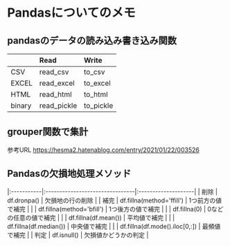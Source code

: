 # Pandasについてのメモ

## pandasのデータの読み込み書き込み関数

|            | Read        | Write        |
|:-----------|:------------|:-------------|
| CSV        | read_csv    | to_csv       |
| EXCEL      | read_excel  | to_excel     |
| HTML       | read_html   | to_html      |
| binary     | read_pickle | to_pickle    |


## grouper関数で集計
参考URL
https://hesma2.hatenablog.com/entry/2021/01/22/003526

## Pandasの欠損地処理メソッド

|:-----------|:--------------------------------|:--------------------|
| 削除        | df.dronpa()                    | 欠損地の行の削除      |
| 補完        | df.fillna(method='ffill')      | 1つ前方の値で補完     |
|            | df.fillna(method='bfill')       | 1つ後方の値で補完    |
|            | df.fillna(0)                    | 0などの任意の値で補完 |
|            | df.fillna(df.mean())            | 平均値で補完          |
|            | df.fillna(df.median())          | 中央値で補完          |
|            | df.fillna(df.mode().iloc[0,:])  | 最頻値で補完          |
| 判定        | df.isnull()                    | 欠損値かどうかの判定   |





